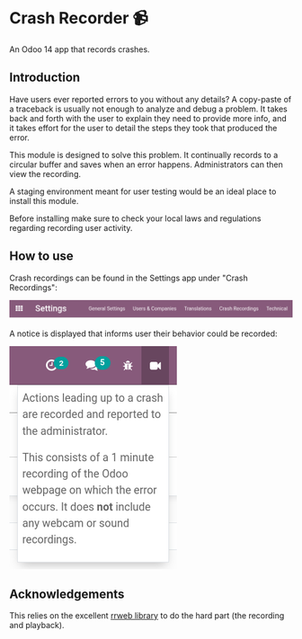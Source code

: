 # Crash Recorder 📹
An Odoo 14 app that records crashes.

## Introduction
Have users ever reported errors to you without any details? A copy-paste of a traceback is usually not enough to analyze and debug a problem. It takes back and forth with the user to explain they need to provide more info, and it takes effort for the user to detail the steps they took that produced the error.

This module is designed to solve this problem. It continually records to a circular buffer and saves when an error happens. Administrators can then view the recording. 

A staging environment meant for user testing would be an ideal place to install this module.

Before installing make sure to check your local laws and regulations regarding recording user activity.

## How to use

Crash recordings can be found in the Settings app under "Crash Recordings":

![Crash Recordings in Settings app](/media/settings.png)

A notice is displayed that informs user their behavior could be recorded:

![Recording notice](/media/notice.png)

## Acknowledgements
This relies on the excellent [rrweb library](https://www.rrweb.io) to do the hard part (the recording and playback).
